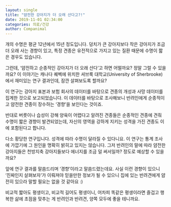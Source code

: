 ```yaml
---
layout: single
title: "얌전한 강아지가 더 오래 산다고?!"
date: 2019-11-01 02:34:00
categories: 의료/건강
author: Companimal
---
```


개의 수명은 평균 12년에서 15년 정도입니다. 덩치가 큰 강아지보다 작은 강아지가 조금 더 오래 사는 경향이 있고, 특정 견종은 유전적으로 가지고 있는 질환 때문에 수명이 짧은 경우도 있습니다.

그런데, ‘얌전하고 순종적인 강아지가 더 오래 산다’고 하면 어떨까요? 정말 그럴 수 있을까요? 이 이야기는 캐나다 퀘벡에 위치한 셔브룩 대학교(University of Sherbrooke)에서 재미있는 연구 결과인데, 잠깐 살펴보도록 할까요?

이 연구는 강아지 표본과 보험 회사의 데이터를 바탕으로 견종의 개성과 사망 데이터를 집계한 것으로 보고되었습니다. 이 데이터를 바탕으로 조사해보니 반려인에게 순종적이고 얌전한 견종이 장수하는 ‘경향’을 보인다는 것이죠.

반대로 버릇이나 습성이 강해 양육이 어렵다고 알려진 견종들은 순종적인 견종에 견줘 수명이 짧은 경향이 발견되었는데, 자신의 영역을 강하게 지키는 성격을 가진 견종도 이에 포함된다고 합니다.

다소 황당한 연구입니다. 성격에 따라 수명이 달라질 수 있다니요. 이 연구는 통계 조사에 가깝기에 그 원인을 명확히 밝히고 있지는 않습니다. 그저 반려인의 말에 따라 얌전한 강아지들은 천방지축 강아지들보다 에너지를 조금 덜 써서일까? 정도로 예상할 수 있을까요?

앞에 연구 결과를 말씀드리며 ‘경향’이라고 말씀드렸는데요. 사실 이런 경향이 있으니 ‘진짜인지 살펴보자’가 이뤄져야 믿을만한 정보가 될 수 있으니 집에 있는 반려견에게 얌전히 있으라 말할 필요는 없을 것 같아요 :)

비교적 짧아도 평생이고, 비교적 길어도 평생이니, 어차피 똑같은 평생이라면 즐겁고 행복한 삶에 초점을 맞추는 게 반려인과 반려견, 양쪽 모두에 좋을 테니까요.
